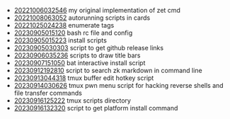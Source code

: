 - [20221006032546](/zet/20221006032546/README.md) my original implementation of zet cmd
- [20221008063052](/zet/20221008063052/README.md) autorunning scripts in cards
- [20221025024238](/zet/20221025024238/README.md) enumerate tags
- [20230905015120](/zet/20230905015120/README.md) bash rc file and config
- [20230905015223](/zet/20230905015223/README.md) install scripts
- [20230905030303](/zet/20230905030303/README.md) script to get github release links
- [20230906035236](/zet/20230906035236/README.md) scripts to draw title bars
- [20230907151050](/zet/20230907151050/README.md) bat interactive install script
- [20230912192810](/zet/20230912192810/README.md) script to search zk markdown in command line
- [20230913044318](/zet/20230913044318/README.md) tmux buffer edit hotkey script
- [20230914030626](/zet/20230914030626/README.md) tmux pwn menu script for hacking reverse shells and file transfer commands
- [20230916125222](/zet/20230916125222/README.md) tmux scripts directory
- [20230916132320](/zet/20230916132320/README.md) script to get platform install command
